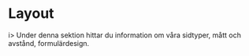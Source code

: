 # Layout

i> Under denna sektion hittar du information om våra sidtyper, mått och avstånd, formulärdesign.